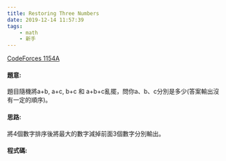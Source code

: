 ```yaml
---
title: Restoring Three Numbers
date: 2019-12-14 11:57:39
tags:
    - math
    - 新手
---
```

[CodeForces 1154A](http://codeforces.com/problemset/problem/1154/A)
<!-- more -->

#### 題意:
題目隨機將a+b, a+c, b+c 和 a+b+c亂擺，問你a、b、c分別是多少(答案輸出沒有一定的順序)。

#### 思路:
將4個數字排序後將最大的數字減掉前面3個數字分別輸出。

#### 程式碼:
<script src="https://gist.github.com/Daviswww/f15ce3d3ac0784c691779d1f60a5a568.js"></script>
